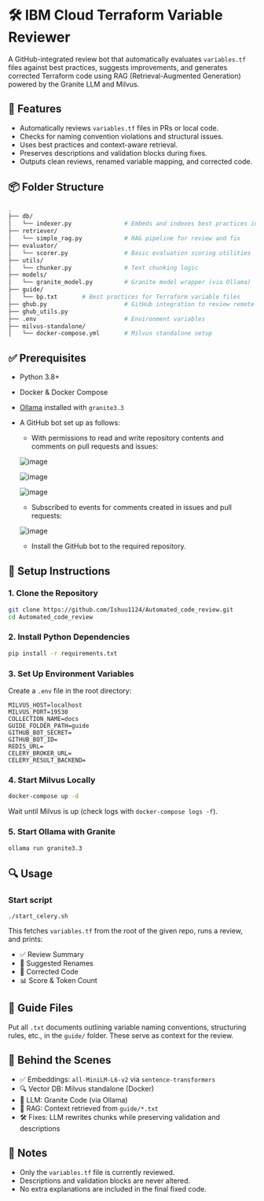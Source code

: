 # 🛠 IBM Cloud Terraform Variable Reviewer

A GitHub-integrated review bot that automatically evaluates `variables.tf` files against best practices, suggests improvements, and generates corrected Terraform code using RAG (Retrieval-Augmented Generation) powered by the Granite LLM and Milvus.



## 🚀 Features

* Automatically reviews `variables.tf` files in PRs or local code.
* Checks for naming convention violations and structural issues.
* Uses best practices and context-aware retrieval.
* Preserves descriptions and validation blocks during fixes.
* Outputs clean reviews, renamed variable mapping, and corrected code.



## 📦 Folder Structure

```bash
.
├── db/
│   └── indexer.py               # Embeds and indexes best practices in Milvus
├── retriever/
│   └── simple_rag.py            # RAG pipeline for review and fix
├── evaluator/
│   └── scorer.py                # Basic evaluation scoring utilities
├── utils/
│   └── chunker.py               # Text chunking logic
├── models/
│   └── granite_model.py         # Granite model wrapper (via Ollama)
├── guide/
│   └── bp.txt       # Best practices for Terraform variable files
├── ghub.py                      # GitHub integration to review remote PRs
├── ghub_utils.py
├── .env                         # Environment variables
├── milvus-standalone/
│   └── docker-compose.yml       # Milvus standalone setup
```



## ✅ Prerequisites

* Python 3.8+
* Docker & Docker Compose
* [Ollama](https://ollama.com) installed with `granite3.3`
* A GitHub bot set up as follows:

  - With permissions to read and write repository contents and comments on pull requests and issues:
  
  ![image](https://github.com/user-attachments/assets/92f4472b-08e4-4cc2-9bca-002d49dbec93)


  ![image](https://github.com/user-attachments/assets/2149b3ad-792f-433c-9f41-7df6e330c3b0)

  
  ![image](https://github.com/user-attachments/assets/9357f981-02f7-4fda-99aa-e89a68b992b9)


   - Subscribed to events for comments created in issues and pull requests:

  ![image](https://github.com/user-attachments/assets/48f4a917-f287-4941-a770-05d58e68ec92)


  - Install the GitHub bot to the required repository.

## 🔧 Setup Instructions

### 1. Clone the Repository

```bash
git clone https://github.com/Ishuu1124/Automated_code_review.git
cd Automated_code_review
```

### 2. Install Python Dependencies

```bash
pip install -r requirements.txt
```

### 3. Set Up Environment Variables

Create a `.env` file in the root directory:

```env
MILVUS_HOST=localhost
MILVUS_PORT=19530
COLLECTION_NAME=docs
GUIDE_FOLDER_PATH=guide
GITHUB_BOT_SECRET=
GITHUB_BOT_ID=
REDIS_URL=
CELERY_BROKER_URL=
CELERY_RESULT_BACKEND=
```

### 4. Start Milvus Locally

```bash
docker-compose up -d
```

Wait until Milvus is up (check logs with `docker-compose logs -f`).

### 5. Start Ollama with Granite

```bash
ollama run granite3.3
```

## 🔍 Usage


### Start script

```
./start_celery.sh
```


This fetches `variables.tf` from the root of the given repo, runs a review, and prints:

* ✅ Review Summary
* 📝 Suggested Renames
* 🔧 Corrected Code
* 📊 Score & Token Count



## 📁 Guide Files

Put all `.txt` documents outlining variable naming conventions, structuring rules, etc., in the `guide/` folder. These serve as context for the review.


## 🧠 Behind the Scenes

* ✅ Embeddings: `all-MiniLM-L6-v2` via `sentence-transformers`
* 🔍 Vector DB: Milvus standalone (Docker)
* 🧠 LLM: Granite Code (via Ollama)
* 📎 RAG: Context retrieved from `guide/*.txt`
* 🛠 Fixes: LLM rewrites chunks while preserving validation and descriptions



## 🛑 Notes

* Only the `variables.tf` file is currently reviewed.
* Descriptions and validation blocks are never altered.
* No extra explanations are included in the final fixed code.

